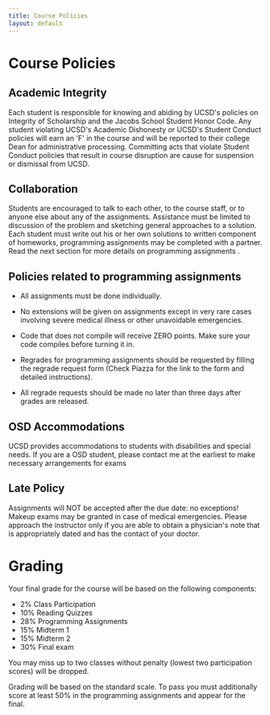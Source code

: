 ```yaml
---
title: Course Policies
layout: default
---
```


# Course Policies

## Academic Integrity

Each student is responsible for knowing and abiding by UCSD's policies on Integrity of Scholarship and the Jacobs School Student Honor Code. Any student violating UCSD's Academic Dishonesty or UCSD's Student Conduct policies will earn an 'F' in the course and will be reported to their college Dean for administrative processing. Committing acts that violate Student Conduct policies that result in course disruption are cause for suspension or dismissal from UCSD.

## Collaboration

Students are encouraged to talk to each other, to the course staff, or to anyone else about any of the assignments. Assistance must be limited to discussion of the problem and sketching general approaches to a solution. Each student must write out his or her own solutions to written component of homeworks, programming assignments may be completed with a partner. Read the next section for more details on programming assignments .

## Policies related to programming assignments

* All assignments must be done individually.

* No extensions will be given on assignments except in very rare cases involving severe medical illness or other unavoidable emergencies.

* Code that does not compile will receive ZERO points. Make sure your code compiles before turning it in. 

* Regrades for programming assignments should be requested by filling the regrade request form (Check Piazza for the link to the form and detailed instructions). 

* All regrade requests should be made no later than three days after grades are released.

## OSD Accommodations

UCSD provides accommodations to students with disabilities and special needs. If you are a OSD student, please contact me at the earliest to make necessary arrangements for exams

## Late Policy

Assignments will NOT be accepted after the due date: no exceptions! Makeup exams may be granted in case of medical emergencies. Please approach the instructor only if you are able to obtain a physician's note that is appropriately dated and has the contact of your doctor.

# Grading

Your final grade for the course will be based on the following components:

* 2% Class Participation
* 10% Reading Quizzes
* 28% Programming Assignments
* 15% Midterm 1
* 15% Midterm 2
* 30% Final exam

You may miss up to two classes without penalty (lowest two participation scores) will be dropped.


Grading will be based on the standard scale. To pass you must additionally score at least 50% in the programming assignments and appear for the final.

